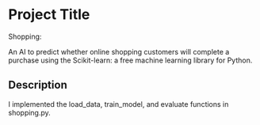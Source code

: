# Project Title

Shopping:

An AI to predict whether online shopping customers will complete a purchase using the Scikit-learn: a free machine learning library for Python.

## Description

I implemented the load_data, train_model, and evaluate functions in shopping.py.

